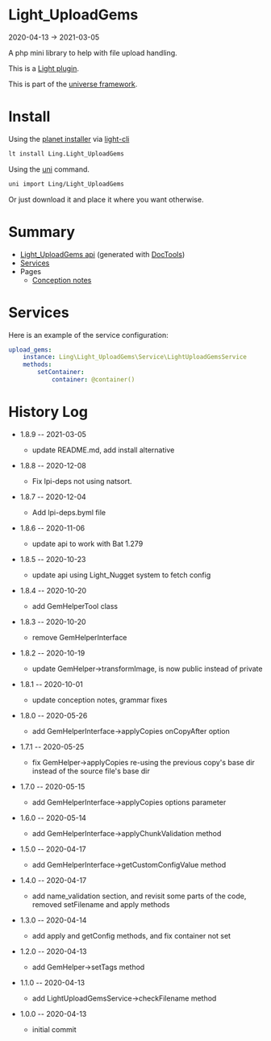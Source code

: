 Light_UploadGems
===========
2020-04-13 -> 2021-03-05



A php mini library to help with file upload handling.


This is a [Light plugin](https://github.com/lingtalfi/Light/blob/master/doc/pages/plugin.md).

This is part of the [universe framework](https://github.com/karayabin/universe-snapshot).


Install
==========
Using the [planet installer](https://github.com/lingtalfi/Light_PlanetInstaller) via [light-cli](https://github.com/lingtalfi/Light_Cli)
```bash
lt install Ling.Light_UploadGems
```

Using the [uni](https://github.com/lingtalfi/universe-naive-importer) command.
```bash
uni import Ling/Light_UploadGems
```

Or just download it and place it where you want otherwise.






Summary
===========
- [Light_UploadGems api](https://github.com/lingtalfi/Light_UploadGems/blob/master/doc/api/Ling/Light_UploadGems.md) (generated with [DocTools](https://github.com/lingtalfi/DocTools))
- [Services](#services)
- Pages
    - [Conception notes](https://github.com/lingtalfi/Light_UploadGems/blob/master/doc/pages/conception-notes.md)






Services
=========


Here is an example of the service configuration:

```yaml
upload_gems:
    instance: Ling\Light_UploadGems\Service\LightUploadGemsService
    methods:
        setContainer:
            container: @container()


```



History Log
=============

- 1.8.9 -- 2021-03-05

    - update README.md, add install alternative

- 1.8.8 -- 2020-12-08

    - Fix lpi-deps not using natsort.

- 1.8.7 -- 2020-12-04

    - Add lpi-deps.byml file

- 1.8.6 -- 2020-11-06

    - update api to work with Bat 1.279
    
- 1.8.5 -- 2020-10-23

    - update api using Light_Nugget system to fetch config
    
- 1.8.4 -- 2020-10-20

    - add GemHelperTool class
    
- 1.8.3 -- 2020-10-20

    - remove GemHelperInterface

- 1.8.2 -- 2020-10-19

    - update GemHelper->transformImage, is now public instead of private
    
- 1.8.1 -- 2020-10-01

    - update conception notes, grammar fixes
    
- 1.8.0 -- 2020-05-26

    - add GemHelperInterface->applyCopies onCopyAfter option
    
- 1.7.1 -- 2020-05-25

    - fix GemHelper->applyCopies re-using the previous copy's base dir instead of the source file's base dir
    
- 1.7.0 -- 2020-05-15

    - add GemHelperInterface->applyCopies options parameter
    
- 1.6.0 -- 2020-05-14

    - add GemHelperInterface->applyChunkValidation method
    
- 1.5.0 -- 2020-04-17

    - add GemHelperInterface->getCustomConfigValue method
    
- 1.4.0 -- 2020-04-17

    - add name_validation section, and revisit some parts of the code, removed setFilename and apply methods
    
- 1.3.0 -- 2020-04-14

    - add apply and getConfig methods, and fix container not set
    
- 1.2.0 -- 2020-04-13

    - add GemHelper->setTags method
    
- 1.1.0 -- 2020-04-13

    - add LightUploadGemsService->checkFilename method
    
- 1.0.0 -- 2020-04-13

    - initial commit